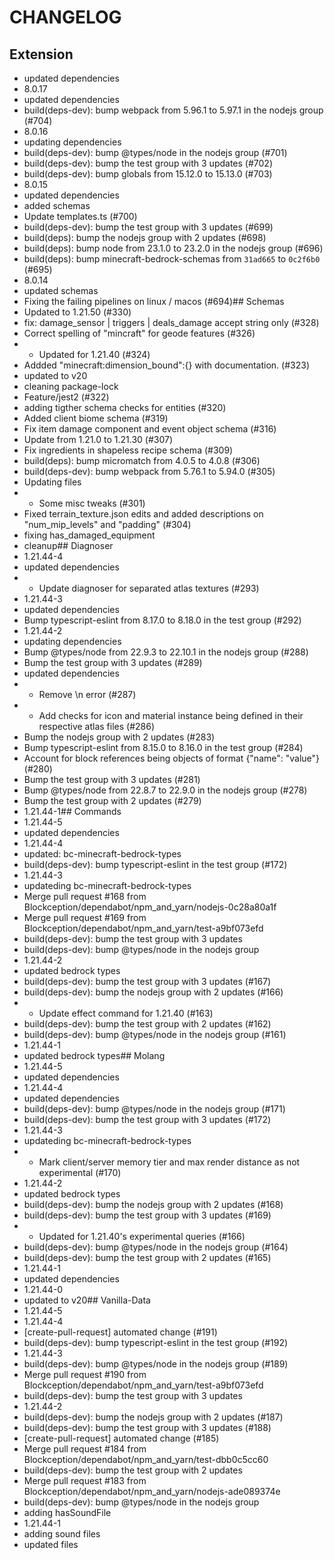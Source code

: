 # CHANGELOG
## Extension
- updated dependencies
- 8.0.17
- updated dependencies
- build(deps-dev): bump webpack from 5.96.1 to 5.97.1 in the nodejs group (#704)
- 8.0.16
- updating dependencies
- build(deps-dev): bump @types/node in the nodejs group (#701)
- build(deps-dev): bump the test group with 3 updates (#702)
- build(deps-dev): bump globals from 15.12.0 to 15.13.0 (#703)
- 8.0.15
- updated dependencies
- added schemas
- Update templates.ts (#700)
- build(deps-dev): bump the test group with 3 updates (#699)
- build(deps): bump the nodejs group with 2 updates (#698)
- build(deps): bump node from 23.1.0 to 23.2.0 in the nodejs group (#696)
- build(deps): bump minecraft-bedrock-schemas from `31ad665` to `0c2f6b0` (#695)
- 8.0.14
- updated schemas
- Fixing the failing pipelines on linux / macos (#694)## Schemas
- Updated to 1.21.50 (#330)
- fix: damage_sensor | triggers | deals_damage accept string only (#328)
- Correct spelling of "mincraft" for geode features (#326)
- - Updated for 1.21.40 (#324)
- Addded "minecraft:dimension_bound":{} with documentation. (#323)
- updated to v20
- cleaning package-lock
- Feature/jest2 (#322)
- adding tigther schema checks for entities (#320)
- Added client biome schema (#319)
- Fix item damage component and event object schema (#316)
- Update from 1.21.0 to 1.21.30 (#307)
- Fix ingredients in shapeless recipe schema (#309)
- build(deps): bump micromatch from 4.0.5 to 4.0.8 (#306)
- build(deps-dev): bump webpack from 5.76.1 to 5.94.0 (#305)
- Updating files
- - Some misc tweaks (#301)
- Fixed terrain_texture.json edits and added descriptions on "num_mip_levels" and "padding" (#304)
- fixing has_damaged_equipment
- cleanup## Diagnoser
- 1.21.44-4
- updated dependencies
- - Update diagnoser for separated atlas textures (#293)
- 1.21.44-3
- updated dependencies
- Bump typescript-eslint from 8.17.0 to 8.18.0 in the test group (#292)
- 1.21.44-2
- updating dependencies
- Bump @types/node from 22.9.3 to 22.10.1 in the nodejs group (#288)
- Bump the test group with 3 updates (#289)
- updated dependencies
- - Remove \n error (#287)
- - Add checks for icon and material instance being defined in their respective atlas files (#286)
- Bump the nodejs group with 2 updates (#283)
- Bump typescript-eslint from 8.15.0 to 8.16.0 in the test group (#284)
- Account for block references being objects of format {"name": "value"} (#280)
- Bump the test group with 3 updates (#281)
- Bump @types/node from 22.8.7 to 22.9.0 in the nodejs group (#278)
- Bump the test group with 2 updates (#279)
- 1.21.44-1## Commands
- 1.21.44-5
- updated dependencies
- 1.21.44-4
- updated: bc-minecraft-bedrock-types
- build(deps-dev): bump typescript-eslint in the test group (#172)
- 1.21.44-3
- updateding bc-minecraft-bedrock-types
- Merge pull request #168 from Blockception/dependabot/npm_and_yarn/nodejs-0c28a80a1f
- Merge pull request #169 from Blockception/dependabot/npm_and_yarn/test-a9bf073efd
- build(deps-dev): bump the test group with 3 updates
- build(deps-dev): bump @types/node in the nodejs group
- 1.21.44-2
- updated bedrock types
- build(deps-dev): bump the test group with 3 updates (#167)
- build(deps-dev): bump the nodejs group with 2 updates (#166)
- - Update effect command for 1.21.40 (#163)
- build(deps-dev): bump the test group with 2 updates (#162)
- build(deps-dev): bump @types/node in the nodejs group (#161)
- 1.21.44-1
- updated bedrock types## Molang
- 1.21.44-5
- updated dependencies
- 1.21.44-4
- updated dependencies
- build(deps-dev): bump @types/node in the nodejs group (#171)
- build(deps-dev): bump the test group with 3 updates (#172)
- 1.21.44-3
- updateding bc-minecraft-bedrock-types
- - Mark client/server memory tier and max render distance as not experimental (#170)
- 1.21.44-2
- updated bedrock types
- build(deps-dev): bump the nodejs group with 2 updates (#168)
- build(deps-dev): bump the test group with 3 updates (#169)
- - Updated for 1.21.40's experimental queries (#166)
- build(deps-dev): bump @types/node in the nodejs group (#164)
- build(deps-dev): bump the test group with 2 updates (#165)
- 1.21.44-1
- updated dependencies
- 1.21.44-0
- updated to v20## Vanilla-Data
- 1.21.44-5
- 1.21.44-4
- [create-pull-request] automated change (#191)
- build(deps-dev): bump typescript-eslint in the test group (#192)
- 1.21.44-3
- build(deps-dev): bump @types/node in the nodejs group (#189)
- Merge pull request #190 from Blockception/dependabot/npm_and_yarn/test-a9bf073efd
- build(deps-dev): bump the test group with 3 updates
- 1.21.44-2
- build(deps-dev): bump the nodejs group with 2 updates (#187)
- build(deps-dev): bump the test group with 3 updates (#188)
- [create-pull-request] automated change (#185)
- Merge pull request #184 from Blockception/dependabot/npm_and_yarn/test-dbb0c5cc60
- build(deps-dev): bump the test group with 2 updates
- Merge pull request #183 from Blockception/dependabot/npm_and_yarn/nodejs-ade089374e
- build(deps-dev): bump @types/node in the nodejs group
- adding hasSoundFile
- 1.21.44-1
- adding sound files
- updated files